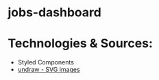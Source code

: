 # jobs-dashboard

# Technologies & Sources:
- Styled Components
- [undraw - SVG images ](https://undraw.co/ )
